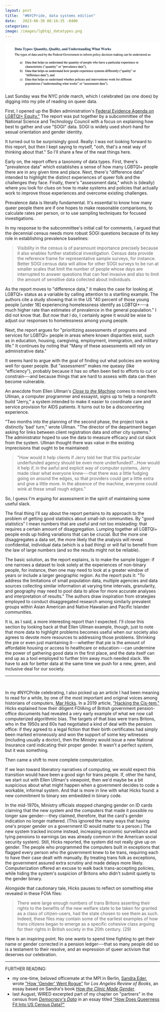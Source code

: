 ```yaml
---
layout: post
title:  "#NYCPride, data systems edition"
date:   2023-06-30 00:16:35 -0400
categories:
image: /images/lgbtqi_datatypes.png
---
```


[![Data Types: Quantity, Quality, and Understanding What Works](/images/lgbtqi_datatypes.png)](https://www.whitehouse.gov/wp-content/uploads/2023/01/Federal-Evidence-Agenda-on-LGBTQI-Equity.pdf)

Last Sunday was the NYC pride march, which I celebrated (as one does) by digging into my pile of reading on queer data.

First, I opened up the Biden administration's [Federal Evidence Agenda on LGBTQI+ Equity."](https://www.whitehouse.gov/wp-content/uploads/2023/01/Federal-Evidence-Agenda-on-LGBTQI-Equity.pdf) The report was put together by a subcommittee of the National Science and Technology Council with a focus on explaining how best to gather and use "SOGI" data. SOGI is widely used short-hand for sexual orientation and gender identity.

It turned out to be surprisingly good. Really: I was not looking forward to this report, but then I kept saying to myself, "ooh, that's a neat way of thinking about that." So I'll share a few of the neat things here.

Early on, the report offers a taxonomy of data types. First, there's "prevalence data" which establishes a sense of how many LGBTQI+ people there are in any given time and place. Next, there's "difference data" intended to highlight the distinct experiences of queer folk and the challenges they face. Finally, there's "assessment data," which is (ideally) where you look for clues on how to make systems and policies that actually work to improve those experiences and overcome existing challenges.

Prevalence data is literally fundamental. It's essential to know how many queer people there are if one hopes to make reasonable comparisons, to calculate rates per person, or to use sampling techniques for focused investigations.

In my response to the subcommittee's initial call for comments, I argued that the decennial census needs more robust SOGI questions because of its key role in establishing prevalence baselines:
>Visibility in the census is of paramount importance precisely because it also enables further statistical investigation. Census data provide the reference frame for representative sample surveys, for instance. Better SOGI census data will allow for other SOGI surveys to be run at smaller scales that limit the number of people whose days are interrupted to answer questions that can feel invasive and also to limit the amount of sensitive data collected about individuals.

As the report moves to "difference data," it makes the case for looking at LGBTQI+ status as a variable by calling attention to a startling example. The authors cite a study showing that in the US "40 percent of those young people [under 18] experiencing homelessness identify as LGBTQI+---a much higher rate than estimates of prevalence in the general population." I did not know that. But now that I do, I certainly agree it would be wise to adjust our responses to homelessness among young people.

Next, the report argues for "prioritizing assessments of programs and services for LGBTQI+ people in areas where known disparities exist, such as in education, housing, caregiving, employment, immigration, and military life." It continues by noting that "Many of these assessments will rely on administrative data."

It seems hard to argue with the goal of finding out what policies are working well for queer people. But "assessment" makes me queasy (like "efficiency"), probably because it has so often been tied to efforts to cut or constrain---and because things that are hard to assess with data can then become vulnerable.

An anecdote from Ellen Ullman's [*Close to the Machine*](https://us.macmillan.com/books/9781250884121/closetothemachine25thanniversaryedition) comes to mind here. Ullman, a computer programmer and essayist, signs up to help a nonprofit build "Jerry," a system intended to make it easier to coordinate care and service provision for AIDS patients. It turns out to be a disconcerting experience.

"Two months into the planning of the second phase, the project took a distinctly 'bad' turn," wrote Ullman. "The director of the department began asking for links between client registration data and other city systems." The administrator hoped to use the data to measure efficacy and cut slack from the system. Ullman thought there was value in the existing imprecisions that ought to be maintained:
>"How would it help clients if Jerry told her that this particular underfunded agency should be even more underfunded?...How would it help if, in the awful and explicit way of computer systems, Jerry made clear what everyone knew---that there was a little fudging going on around the edges, so that providers could get a little extra and give a little more. In the absence of the machine, everyone could wink at these small rough edges."

So, I guess I'm arguing for assessment in the spirit of maintaining some useful slack.

The final thing I'll say about the report pertains to its approach to the problem of getting good statistics about small-ish communities. By "good statistics" I mean numbers that are useful and not too misleading: that requires a certain amount of disaggregation. Lumping together all LGBTQI+ people ends up hiding variations that can be crucial. But the more one disaggregates a data set, the more likely that the analysis will reveal confidential, individual data (which is a bad thing) or will fail to benefit from the law of large numbers (and so the results might not be reliable).

The basic solution, as the report explains, is to make the sample bigger: if one narrows a dataset to look solely at the experiences of non-binary people, for instance, then one may need to look at a greater window of years or include a larger geographic region. As the report puts it: "To address the limitations of small population data, multiple agencies and data sources collecting similar information at varying time intervals, granularity, and geography may need to pool data to allow for more accurate analyses and interpretation of results." The authors draw inspiration from strategies employed to conduct disaggregated research among similarly prevalent groups within Asian American and Native Hawaiian and Pacific Islander communities.

It is, as I said, a more interesting report than I expected. I'll close this section by looking back at that Ellen Ullman example, though, just to note that more data to highlight problems becomes useful when our society also agrees to devote more resources to addressing those problems. Shrinking the pie or even just maintaining it---whether that pie is the amount of affordable housing or access to healthcare or education---can undermine the power of gathering good data in the first place, and the data itself can end up as a tool employed to further trim away much needed slack. We have to ask for better data at the same time we push for a new, green, and inclusive deal for our society.

---
<br>

In my #NYCPride celebrating, I also picked up an article I had been meaning to read for a while, by one of the most important and original voices among historians of computers, [Mar Hicks](https://marhicks.com/). In a 2019 article, ["Hacking the Cis-tem,"](https://ieeexplore.ieee.org/document/8634814) Hicks explained how their diligent FOIAing of British government pension-office documents had revealed a very early example of what we now call computerized algorithmic bias. The targets of that bias were trans Britons, who in the 1950s and 60s had negotiated a kind of deal with the pension office: if they agreed to a legal fiction that their birth certificates had simply been marked erroneously and won the support of some key witnesses (including usually a doctor), then the Ministry would issue a new National Insurance card indicating their proper gender. It wasn't a perfect system, but it was something.

Then came a shift to more complete computerization.

If we lean toward liberatory narratives of computing, we would expect this transition would have been a good sign for trans people. If, other the hand, we start out with Ellen Ullman's viewpoint, then we'd maybe be a bit suspicious about what might happen when a government decides to code a workable, informal system. And that is more in line with what Hicks found: a new commitment to binary sex embedded in binary code.

In the mid-1970s, Ministry officials stopped changing gender on ID cards claiming that the new system and the computers that made it possible no longer saw gender---they claimed, therefore, that the card's gender indication no longer mattered. (This ignored the many ways that having one's proper gender on a government ID would matter to a person.) The new system tracked income instead, increasing economic surveillance and tying pensions to earnings (as was already common in the American social security system). Still, Hicks reported, the system did not really give up on gender. The people who programmed the computers built in exceptions that flagged every person who the government knew to be trans, requiring each to have their case dealt with manually. By treating trans folk as exceptions, the government assured extra scrutiny and made delays more likely. Computerization offered an excuse to walk back trans-accepting policies, while hiding the system's suspicion of Britons who didn't submit quietly to the gender binary.

Alongside that cautionary tale, Hicks pauses to reflect on something else revealed in these FOIA files:
>There were large enough numbers of trans Britons asserting their rights to the benefits of the new welfare state to be taken for granted as a class of citizen-users, had the state chosen to see them as such. Indeed, these files may contain some of the earliest examples of how trans citizens began to emerge as a specific cohesive class arguing for their rights in British society in the 20th century. (29)

Here is an inspiring point. No one wants to spend time fighting to get their name or gender corrected in a pension ledger---that so many people did so is a testament to their resolve, and an expression of queer activism that deserves our celebration.  

---
FURTHER READING:
- my one-time, beloved officemate at the MPI in Berlin, [Sandra Eder](https://history.berkeley.edu/sandra-eder), wrote ["How 'Gender' Went Rogue"](https://lareviewofbooks.org/article/how-gender-went-rogue/) for *Los Angeles Review of Books*, an essay based on Sandra's book [*How the Clinic Made Gender*](https://press.uchicago.edu/ucp/books/book/chicago/H/bo156724705.html).
- last August, WIRED excerpted part of my chapter on "partners" in the census from [*Democracy's Data*](https://bookshop.org/books/democracy-s-data-the-hidden-stories-in-the-u-s-census-and-how-to-read-them/9780374602543) in an essay titled ["How Does Queerness Fit Into US Census Data?"](https://www.wired.com/story/us-census-queerness-data/)
